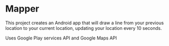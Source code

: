 # Mapper

This project creates an Android app that will draw a line from your previous location to your current location, updating your location every 10 seconds.

Uses Google Play services API and Google Maps API
